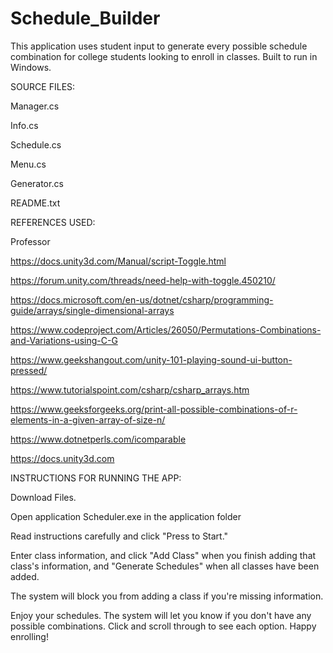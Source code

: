 # Schedule_Builder

This application uses student input to generate every possible schedule combination for college students looking to enroll in classes. Built to run in Windows.


SOURCE FILES:

  Manager.cs

  Info.cs

  Schedule.cs

  Menu.cs

  Generator.cs

  README.txt
  

REFERENCES USED:

  Professor

  https://docs.unity3d.com/Manual/script-Toggle.html

  https://forum.unity.com/threads/need-help-with-toggle.450210/

  https://docs.microsoft.com/en-us/dotnet/csharp/programming-guide/arrays/single-dimensional-arrays

  https://www.codeproject.com/Articles/26050/Permutations-Combinations-and-Variations-using-C-G

  https://www.geekshangout.com/unity-101-playing-sound-ui-button-pressed/

  https://www.tutorialspoint.com/csharp/csharp_arrays.htm

  https://www.geeksforgeeks.org/print-all-possible-combinations-of-r-elements-in-a-given-array-of-size-n/

  https://www.dotnetperls.com/icomparable

  https://docs.unity3d.com
  

INSTRUCTIONS FOR RUNNING THE APP:

  Download Files.

  Open application Scheduler.exe in the application folder

  Read instructions carefully and click "Press to Start."

  Enter class information, and click "Add Class" when you finish adding that class's information, and "Generate Schedules" when all classes have been added.

  The system will block you from adding a class if you're missing information.

  Enjoy your schedules. The system will let you know if you don't have any possible combinations. Click and scroll through to see each option. Happy  
  enrolling!
